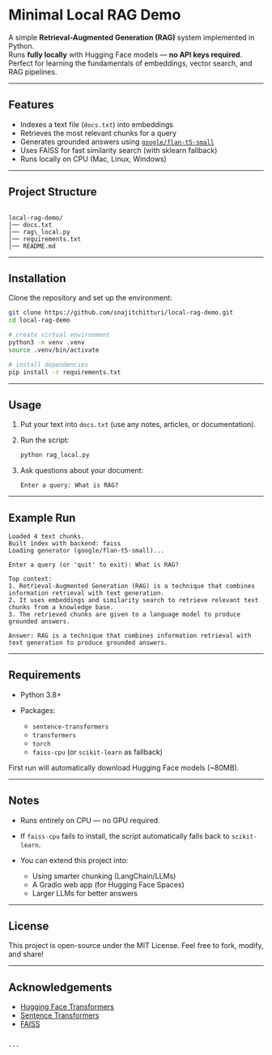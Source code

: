 # Minimal Local RAG Demo

A simple **Retrieval-Augmented Generation (RAG)** system implemented in Python.  
Runs **fully locally** with Hugging Face models — **no API keys required**.  
Perfect for learning the fundamentals of embeddings, vector search, and RAG pipelines.  

---

## Features
- Indexes a text file (`docs.txt`) into embeddings  
- Retrieves the most relevant chunks for a query  
- Generates grounded answers using [`google/flan-t5-small`](https://huggingface.co/google/flan-t5-small)  
- Uses FAISS for fast similarity search (with sklearn fallback)  
- Runs locally on CPU (Mac, Linux, Windows)  

---

## Project Structure
```

local-rag-demo/
│── docs.txt
│── rag\_local.py
│── requirements.txt
│── README.md 

````

---

## Installation

Clone the repository and set up the environment:

```bash
git clone https://github.com/snajitchitturi/local-rag-demo.git
cd local-rag-demo

# create virtual environment
python3 -m venv .venv
source .venv/bin/activate

# install dependencies
pip install -r requirements.txt
````

---

## Usage

1. Put your text into `docs.txt` (use any notes, articles, or documentation).
2. Run the script:

   ```bash
   python rag_local.py
   ```
3. Ask questions about your document:

   ```
   Enter a query: What is RAG?
   ```

---

## Example Run

```
Loaded 4 text chunks.
Built index with backend: faiss
Loading generator (google/flan-t5-small)...

Enter a query (or 'quit' to exit): What is RAG?

Top context:
1. Retrieval-Augmented Generation (RAG) is a technique that combines information retrieval with text generation.
2. It uses embeddings and similarity search to retrieve relevant text chunks from a knowledge base.
3. The retrieved chunks are given to a language model to produce grounded answers.

Answer: RAG is a technique that combines information retrieval with text generation to produce grounded answers.
```

---

## Requirements

* Python 3.8+
* Packages:

  * `sentence-transformers`
  * `transformers`
  * `torch`
  * `faiss-cpu` (or `scikit-learn` as fallback)

First run will automatically download Hugging Face models (\~80MB).

---

## Notes

* Runs entirely on CPU — no GPU required.
* If `faiss-cpu` fails to install, the script automatically falls back to `scikit-learn`.
* You can extend this project into:

  * Using smarter chunking (LangChain/LLMs)
  * A Gradio web app (for Hugging Face Spaces)
  * Larger LLMs for better answers

---

## License

This project is open-source under the MIT License.
Feel free to fork, modify, and share!

---

## Acknowledgements

* [Hugging Face Transformers](https://huggingface.co/transformers/)
* [Sentence Transformers](https://www.sbert.net/)
* [FAISS](https://github.com/facebookresearch/faiss)

```

---
